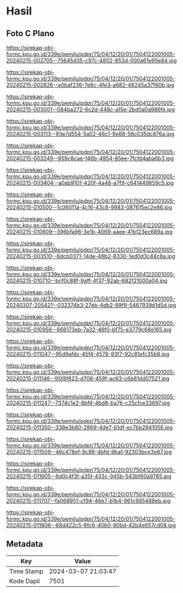 # Hasil

## Foto C Plano

https://sirekap-obj-formc.kpu.go.id/339e/pemilu/pdpr/75/04/12/20/01/7504122001005-20240215-002705--75645d35-c97c-4802-853d-000a61e95e84.jpg

https://sirekap-obj-formc.kpu.go.id/339e/pemilu/pdpr/75/04/12/20/01/7504122001005-20240215-002826--e0baf236-7e8c-4fe3-a682-48245a37f60b.jpg

https://sirekap-obj-formc.kpu.go.id/339e/pemilu/pdpr/75/04/12/20/01/7504122001005-20240215-003001--084ba272-6c2d-448c-a15e-2bd0a0a986fe.jpg

https://sirekap-obj-formc.kpu.go.id/339e/pemilu/pdpr/75/04/12/20/01/7504122001005-20240215-003113--93e7d554-5a02-46c1-9e88-56c035dc876a.jpg

https://sirekap-obj-formc.kpu.go.id/339e/pemilu/pdpr/75/04/12/20/01/7504122001005-20240215-003249--859c8cae-f46b-4954-85ee-7fcfd4aba6b3.jpg

https://sirekap-obj-formc.kpu.go.id/339e/pemilu/pdpr/75/04/12/20/01/7504122001005-20240215-003404--a0ab9101-420f-4a48-a7f9-c641449859c5.jpg

https://sirekap-obj-formc.kpu.go.id/339e/pemilu/pdpr/75/04/12/20/01/7504122001005-20240215-010500--1c06011a-4c16-43c8-9983-087615ec2e86.jpg

https://sirekap-obj-formc.kpu.go.id/339e/pemilu/pdpr/75/04/12/20/01/7504122001005-20240215-010609--396bfa96-3e1b-4069-aaee-41b123ec689a.jpg

https://sirekap-obj-formc.kpu.go.id/339e/pemilu/pdpr/75/04/12/20/01/7504122001005-20240215-003510--6dcb0371-14de-46b2-8330-1ed0d3c44c6a.jpg

https://sirekap-obj-formc.kpu.go.id/339e/pemilu/pdpr/75/04/12/20/01/7504122001005-20240215-010710--bcf0c88f-9aff-4f37-92ab-682f21000a04.jpg

https://sirekap-obj-formc.kpu.go.id/339e/pemilu/pdpr/75/04/12/20/01/7504122001005-20240307-205421--032374b3-27eb-4db2-89f9-5467939d1d5d.jpg

https://sirekap-obj-formc.kpu.go.id/339e/pemilu/pdpr/75/04/12/20/01/7504122001005-20240215-010956--668173eb-7a32-46f0-bf75-e3779c68e165.jpg

https://sirekap-obj-formc.kpu.go.id/339e/pemilu/pdpr/75/04/12/20/01/7504122001005-20240215-011047--95d9afdc-45f4-4578-93f7-92c81efc35b8.jpg

https://sirekap-obj-formc.kpu.go.id/339e/pemilu/pdpr/75/04/12/20/01/7504122001005-20240215-011146--95f8f823-d708-459f-ac63-c6b61dd07521.jpg

https://sirekap-obj-formc.kpu.go.id/339e/pemilu/pdpr/75/04/12/20/01/7504122001005-20240215-011247--7374c1e2-8bf4-4bd8-ba76-c25cfce33697.jpg

https://sirekap-obj-formc.kpu.go.id/339e/pemilu/pdpr/75/04/12/20/01/7504122001005-20240215-011350--338e3b80-2869-4de7-b1df-ec7bb2941056.jpg

https://sirekap-obj-formc.kpu.go.id/339e/pemilu/pdpr/75/04/12/20/01/7504122001005-20240215-011509--46c478ef-9c98-4bfd-9ba1-92303bce3e87.jpg

https://sirekap-obj-formc.kpu.go.id/339e/pemilu/pdpr/75/04/12/20/01/7504122001005-20240215-011605--6d0c4f3f-a35f-433c-945b-543bf60a9785.jpg

https://sirekap-obj-formc.kpu.go.id/339e/pemilu/pdpr/75/04/12/20/01/7504122001005-20240215-011707--fa068951-cf94-46e7-b1b4-961c985488eb.jpg

https://sirekap-obj-formc.kpu.go.id/339e/pemilu/pdpr/75/04/12/20/01/7504122001005-20240215-011806--68d422c5-6fc6-40b0-80bd-42b4e657cd08.jpg


## Metadata

| Key        | Value               |
| ---------- | ------------------- |
| Time Stamp | 2024-03-07 21:03:47 |
| Kode Dapil | 7501                |



